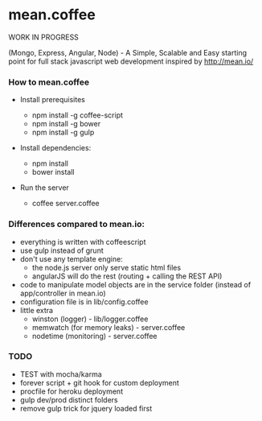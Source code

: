 mean.coffee
===========

WORK IN PROGRESS

(Mongo, Express, Angular, Node) - A Simple, Scalable and Easy starting point for full stack javascript web development
inspired by http://mean.io/


### How to mean.coffee

- Install prerequisites
    - npm install -g coffee-script
    - npm install -g bower
    - npm install -g gulp

- Install dependencies:
    - npm install
    - bower install

- Run the server
    - coffee server.coffee


### Differences compared to mean.io:

- everything is written with coffeescript
- use gulp instead of grunt
- don't use any template engine:
    - the node.js server only serve static html files
    - angularJS will do the rest (routing + calling the REST API)
- code to manipulate model objects are in the service folder (instead of app/controller in mean.io)
- configuration file is in lib/config.coffee
- little extra
    - winston (logger) - lib/logger.coffee
    - memwatch (for memory leaks) - server.coffee
    - nodetime (monitoring) - server.coffee


### TODO

- TEST with mocha/karma
- forever script + git hook for custom deployment
- procfile for heroku deployment
- gulp dev/prod distinct folders
- remove gulp trick for jquery loaded first
